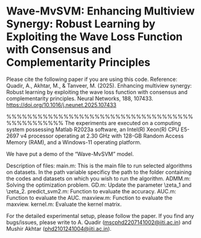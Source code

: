 # Wave-MvSVM: Enhancing Multiview Synergy: Robust Learning by Exploiting the Wave Loss Function with Consensus and Complementarity Principles

Please cite the following paper if you are using this code. Reference: Quadir, A., Akhtar, M., & Tanveer, M. (2025). Enhancing multiview synergy: Robust learning by exploiting the wave loss function with consensus and complementarity principles. Neural Networks, 188, 107433. https://doi.org/10.1016/j.neunet.2025.107433


%%%%%%%%%%%%%%%%%%%%%%%%%%%%%%%%%%%%%%%%%%%%%%% 
The experiments are executed on a computing system possessing Matlab R2023a software, an Intel(R) Xeon(R) CPU E5-2697 v4 processor operating at 2.30 GHz with 128-GB Random Access Memory (RAM), and a Windows-11 operating platform.

We have put a demo of the “Wave-MvSVM” model.

Description of files: 
main.m: This is the main file to run selected algorithms on datasets. In the path variable specificy the path to the folder containing the codes and datasets on which you wish to run the algorithm. 
ADMM.m: Solving the optimization problem.
GD.m: Update the parameter \zeta_1 and \zeta_2.
predict_svm2.m: Function to evaluate the accuracy.
AUC.m: Function to evaluate the AUC.
maxview.m: Function to evaluate the maxview.
kernel.m: Evaluate the kernel matrix.

For the detailed experimental setup, please follow the paper. If you find any bugs/issues, please write to A. Quadir (mscphd2207141002@iiti.ac.in) and Mushir Akhtar (phd2101241004@iiti.ac.in).

